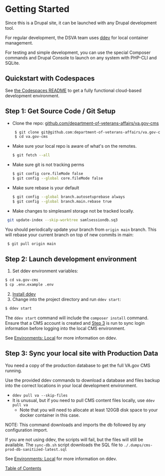 # Getting Started

Since this is a Drupal site, it can be launched with any Drupal development tool.

For regular development, the DSVA team uses [ddev](https://ddev.com/) for local container management.

For testing and simple development, you can use the special Composer commands and Drupal Console to launch on any system
with PHP-CLI and SQLite.

## Quickstart with Codespaces

See [the Codespaces README](./codespaces.md) to get a fully functional cloud-based development environment.

## Step 1: Get Source Code / Git Setup

- Clone the repo: [github.com/department-of-veterans-affairs/va.gov-cms](https://github.com/department-of-veterans-affairs/va.gov-cms)
  ```sh
   $ git clone git@github.com:department-of-veterans-affairs/va.gov-cms.git
   $ cd va.gov-cms
  ```

* Make sure your local repo is aware of what's on the remotes.
  ```sh
  $ git fetch --all
  ```

* Make sure git is not tracking perms
  ```sh
  $ git config core.fileMode false
  $ git config --global core.fileMode false
  ```

* Make sure rebase is your default
  ```sh
  $ git config --global branch.autosetuprebase always
  $ git config --global branch.main.rebase true
  ```

*  Make changes to simplesaml storage not be tracked locally.

  ```sh
   git update-index --skip-worktree samlsessiondb.sq3
  ```

  You should periodically update your branch from `origin main` branch. This will rebase your current branch on top of new commits in main:

  ```sh
   $ git pull origin main
  ```

## Step 2: Launch development environment

1. Set ddev environment variables:

```bash
$ cd va.gov-cms
$ cp .env.example .env
```

2. [Install ddev](https://ddev.readthedocs.io/en/stable/#installation)
3. Change into the project directory and run `ddev start`:

```bash
$ ddev start
```

The `ddev start` command will include the `composer install` command. Ensure that a CMS account is created and [Step 3](#step-3-sync-your-local-site-with-production-data) is run to sync login information before logging into the local CMS environment.

See [Environments: Local](./local.md) for more information on ddev.

## Step 3: Sync your local site with Production Data

You need a copy of the production database to get the full VA.gov CMS running.

Use the provided ddev commands to download a database and files backup into the
correct locations in your local development environment.

- `ddev pull va --skip-files`
- It is unusual, but if you need to pull CMS content files locally, use `ddev pull va`
  - Note that you will need to allocate at least 120GB disk space to your docker container in this case.

NOTE: This command downloads and imports the db followed by any configuration import.

If you are not using ddev, the scripts will
fail, but the files will still be available. The `sync-db.sh` script downloads the
SQL file to `./.dumps/cms-prod-db-sanitized-latest.sql`

See [Environments: Local](./local.md) for more information on ddev.

[Table of Contents](../README.md)
